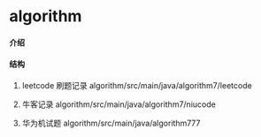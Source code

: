 # algorithm

#### 介绍


#### 结构
1. leetcode 刷题记录
    algorithm/src/main/java/algorithm7/leetcode

2. 牛客记录
    algorithm/src/main/java/algorithm7/niucode

3. 华为机试题
    algorithm/src/main/java/algorithm777